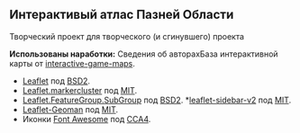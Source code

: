 ## **Интерактивый атлас Пазней Области**
Творческий проект для творческого (и сгинувшего) проекта

**Использованы наработки:**
Сведения об авторахБаза интерактивной карты от [interactive-game-maps](https://github.com/interactive-game-maps/grand_theft_auto_san_andreas).
* [Leaflet](https://github.com/Leaflet/Leaflet) под [BSD2](https://github.com/Leaflet/Leaflet/blob/ee71642691c2c71605bacff69456760cfbc80a2a/LICENSE).
* [Leaflet.markercluster](https://github.com/Leaflet/Leaflet.markercluster) под [MIT](https://github.com/Leaflet/Leaflet.markercluster/blob/31360f226e1a40c03c71d68b016891beb5e63370/MIT-LICENCE.txt).
* [Leaflet.FeatureGroup.SubGroup](https://github.com/ghybs/Leaflet.FeatureGroup.SubGroup) под [BSD2](https://github.com/ghybs/Leaflet.FeatureGroup.SubGroup/blob/c7ec78b0cf13be39b00d46beb50c954b8b4c78bb/LICENSE).
*[leaflet-sidebar-v2](https://github.com/noerw/leaflet-sidebar-v2) под [MIT](https://github.com/noerw/leaflet-sidebar-v2/blob/4ceb0006647c33afff9982502fb5e572eb514158/LICENSE).
* [Leaflet-Geoman](https://github.com/geoman-io/leaflet-geoman) под [MIT](https://github.com/geoman-io/leaflet-geoman/blob/1fdc918fa39ffa84327fdf639fa75865168f716d/LICENSE).
* Иконки [Font Awesome](https://fontawesome.com) под [CCA4](https://fontawesome.com/license).
